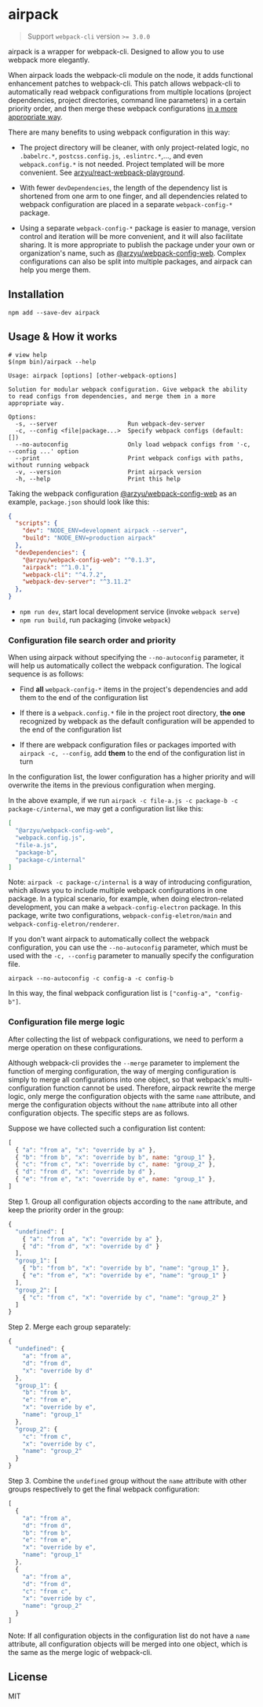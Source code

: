 # airpack

>Support `webpack-cli` version `>= 3.0.0`

airpack is a wrapper for webpack-cli. Designed to allow you to use webpack more elegantly.

When airpack loads the webpack-cli module on the node, it adds functional enhancement patches to webpack-cli. This patch allows webpack-cli to automatically read webpack configurations from multiple locations (project dependencies, project directories, command line parameters) in a certain priority order, and then merge these webpack configurations [in a more appropriate way](#configuration-file-merge-logic).

There are many benefits to using webpack configuration in this way:

 * The project directory will be cleaner, with only project-related logic, no `.babelrc.*`, `postcss.config.js`, `.eslintrc.*`,..., and even `webpack.config.*` is not needed. Project templated will be more convenient. See [arzyu/react-webpack-playground](https://github.com/arzyu/react-webpack-playground).

 * With fewer `devDependencies`, the length of the dependency list is shortened from one arm to one finger, and all dependencies related to webpack configuration are placed in a separate `webpack-config-*` package.

 * Using a separate `webpack-config-*` package is easier to manage, version control and iteration will be more convenient, and it will also facilitate sharing. It is more appropriate to publish the package under your own or organization's name, such as [@arzyu/webpack-config-web](https://github.com/arzyu/webpack-config-web). Complex configurations can also be split into multiple packages, and airpack can help you merge them.

## Installation

```shell
npm add --save-dev airpack
```

## Usage & How it works

```shell
# view help
$(npm bin)/airpack --help
```
```
Usage: airpack [options] [other-webpack-options]

Solution for modular webpack configuration. Give webpack the ability to read configs from dependencies, and merge them in a more appropriate way.

Options:
  -s, --server                    Run webpack-dev-server
  -c, --config <file|package...>  Specify webpack configs (default: [])
  --no-autoconfig                 Only load webpack configs from '-c, --config ...' option
  --print                         Print webpack configs with paths, without running webpack
  -v, --version                   Print airpack version
  -h, --help                      Print this help
```

Taking the webpack configuration [@arzyu/webpack-config-web](https://github.com/arzyu/webpack-config-web) as an example, `package.json` should look like this:

```json
{
  "scripts": {
    "dev": "NODE_ENV=development airpack --server",
    "build": "NODE_ENV=production airpack"
  },
  "devDependencies": {
    "@arzyu/webpack-config-web": "^0.1.3",
    "airpack": "^1.0.1",
    "webpack-cli": "^4.7.2",
    "webpack-dev-server": "^3.11.2"
  },
}
```

* `npm run dev`, start local development service (invoke `webpack serve`)
* `npm run build`, run packaging (invoke `webpack`)

### Configuration file search order and priority

When using airpack without specifying the `--no-autoconfig` parameter, it will help us automatically collect the webpack configuration. The logical sequence is as follows:

 * Find **all** `webpack-config-*` items in the project's dependencies and add them to the end of the configuration list

 * If there is a `webpack.config.*` file in the project root directory, **the one** recognized by webpack as the default configuration will be appended to the end of the configuration list

 * If there are webpack configuration files or packages imported with `airpack -c, --config`, add **them** to the end of the configuration list in turn

In the configuration list, the lower configuration has a higher priority and will overwrite the items in the previous configuration when merging.

In the above example, if we run `airpack -c file-a.js -c package-b -c package-c/internal`, we may get a configuration list like this:

```json
[
  "@arzyu/webpack-config-web",
  "webpack.config.js",
  "file-a.js",
  "package-b",
  "package-c/internal"
]
```

Note: `airpack -c package-c/internal` is a way of introducing configuration, which allows you to include multiple webpack configurations in one package. In a typical scenario, for example, when doing electron-related development, you can make a `webpack-config-electron` package. In this package, write two configurations, `webpack-config-eletron/main` and `webpack-config-eletron/renderer`.

If you don't want airpack to automatically collect the webpack configuration, you can use the `--no-autoconfig` parameter, which must be used with the `-c, --config` parameter to manually specify the configuration file.

```shell
airpack --no-autoconfig -c config-a -c config-b
```

In this way, the final webpack configuration list is `["config-a", "config-b"]`.

### Configuration file merge logic

After collecting the list of webpack configurations, we need to perform a merge operation on these configurations.

Although webpack-cli provides the `--merge` parameter to implement the function of merging configuration, the way of merging configuration is simply to merge all configurations into one object, so that webpack's multi-configuration function cannot be used. Therefore, airpack rewrite the merge logic, only merge the configuration objects with the same `name` attribute, and merge the configuration objects without the `name` attribute into all other configuration objects. The specific steps are as follows.

Suppose we have collected such a configuration list content:

```js
[
  { "a": "from a", "x": "override by a" },
  { "b": "from b", "x": "override by b", name: "group_1" },
  { "c": "from c", "x": "override by c", name: "group_2" },
  { "d": "from d", "x": "override by d" },
  { "e": "from e", "x": "override by e", name: "group_1" },
]
```

Step 1. Group all configuration objects according to the `name` attribute, and keep the priority order in the group:

```js
{
  "undefined": [
    { "a": "from a", "x": "override by a" },
    { "d": "from d", "x": "override by d" }
  ],
  "group_1": [
    { "b": "from b", "x": "override by b", "name": "group_1" },
    { "e": "from e", "x": "override by e", "name": "group_1" }
  ],
  "group_2": [
    { "c": "from c", "x": "override by c", "name": "group_2" }
  ]
}
```

Step 2. Merge each group separately:

```js
{
  "undefined": {
    "a": "from a",
    "d": "from d",
    "x": "override by d"
  },
  "group_1": {
    "b": "from b",
    "e": "from e",
    "x": "override by e",
    "name": "group_1"
  },
  "group_2": {
    "c": "from c",
    "x": "override by c",
    "name": "group_2"
  }
}
```

Step 3. Combine the `undefined` group without the `name` attribute with other groups respectively to get the final webpack configuration:

```js
[
  {
    "a": "from a",
    "d": "from d",
    "b": "from b",
    "e": "from e",
    "x": "override by e",
    "name": "group_1"
  },
  {
    "a": "from a",
    "d": "from d",
    "c": "from c",
    "x": "override by c",
    "name": "group_2"
  }
]
```

Note: If all configuration objects in the configuration list do not have a `name` attribute, all configuration objects will be merged into one object, which is the same as the merge logic of webpack-cli.

## License

MIT
